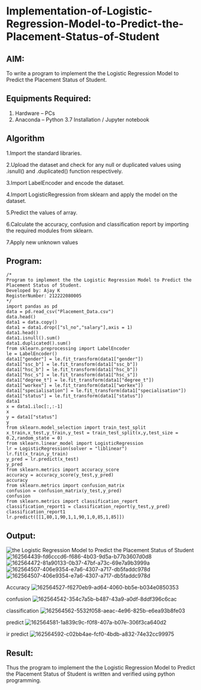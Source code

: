 # Implementation-of-Logistic-Regression-Model-to-Predict-the-Placement-Status-of-Student

## AIM:
To write a program to implement the the Logistic Regression Model to Predict the Placement Status of Student.

## Equipments Required:
1. Hardware – PCs
2. Anaconda – Python 3.7 Installation / Jupyter notebook

## Algorithm
1.Import the standard libraries.

2.Upload the dataset and check for any null or duplicated values using .isnull() and .duplicated() function respectively.

3.Import LabelEncoder and encode the dataset.

4.Import LogisticRegression from sklearn and apply the model on the dataset.

5.Predict the values of array.

6.Calculate the accuracy, confusion and classification report by importing the required modules from sklearn.

7.Apply new unknown values

## Program:
```
/*
Program to implement the the Logistic Regression Model to Predict the Placement Status of Student.
Developed by: Ajay K
RegisterNumber: 212222080005 
*/
import pandas as pd
data = pd.read_csv("Placement_Data.csv")
data.head()
data1 = data.copy()
data1 = data1.drop(["sl_no","salary"],axis = 1)
data1.head()
data1.isnull().sum()
data1.duplicated().sum()
from sklearn.preprocessing import LabelEncoder
le = LabelEncoder()
data1["gender"] = le.fit_transform(data1["gender"])
data1["ssc_b"] = le.fit_transform(data1["ssc_b"])
data1["hsc_b"] = le.fit_transform(data1["hsc_b"])
data1["hsc_s"] = le.fit_transform(data1["hsc_s"])
data1["degree_t"] = le.fit_transform(data1["degree_t"])
data1["workex"] = le.fit_transform(data1["workex"])
data1["specialisation"] = le.fit_transform(data1["specialisation"])
data1["status"] = le.fit_transform(data1["status"])
data1
x = data1.iloc[:,:-1]
x
y = data1["status"]
y
from sklearn.model_selection import train_test_split
x_train,x_test,y_train,y_test = train_test_split(x,y,test_size = 0.2,random_state = 0)
from sklearn.linear_model import LogisticRegression
lr = LogisticRegression(solver = "liblinear")
lr.fit(x_train,y_train)
y_pred = lr.predict(x_test)
y_pred
from sklearn.metrics import accuracy_score
accuracy = accuracy_score(y_test,y_pred)
accuracy
from sklearn.metrics import confusion_matrix
confusion = confusion_matrix(y_test,y_pred)
confusion
from sklearn.metrics import classification_report
classification_report1 = classification_report(y_test,y_pred)
classification_report1
lr.predict([[1,80,1,90,1,1,90,1,0,85,1,85]])
```

## Output:
![the Logistic Regression Model to Predict the Placement Status of Student](sam.png)
![162564439-fd6cccd6-f686-4b03-9d5a-b77b3607d0d8](https://github.com/Ajaydon420/Implementation-of-Logistic-Regression-Model-to-Predict-the-Placement-Status-of-Student/assets/161410969/5e95979c-386d-440c-8e46-75f138fb13bf)
![162564472-81a90133-0b37-47bf-a73c-69e7a9b3999a](https://github.com/Ajaydon420/Implementation-of-Logistic-Regression-Model-to-Predict-the-Placement-Status-of-Student/assets/161410969/883744b2-d7f6-41fb-871e-80b920e690d1)
![162564507-406e9354-e7a6-4307-a717-db5faddc978d](https://github.com/Ajaydon420/Implementation-of-Logistic-Regression-Model-to-Predict-the-Placement-Status-of-Student/assets/161410969/7f76e633-9a7a-440d-b465-fab254762a49)
![162564507-406e9354-e7a6-4307-a717-db5faddc978d](https://github.com/Ajaydon420/Implementation-of-Logistic-Regression-Model-to-Predict-the-Placement-Status-of-Student/assets/161410969/0f48d0bc-9a43-4ffd-9d30-39ba666923b5)

Accuracy
![162564527-f6270eb9-ad64-4060-bb5e-b034e0850353](https://github.com/Ajaydon420/Implementation-of-Logistic-Regression-Model-to-Predict-the-Placement-Status-of-Student/assets/161410969/ea395d28-9c2b-4c50-b5cb-e2b8b52f1b4e)

confusion
![162564542-354c7a5b-b487-43a9-a0df-8ddf396c6cac](https://github.com/Ajaydon420/Implementation-of-Logistic-Regression-Model-to-Predict-the-Placement-Status-of-Student/assets/161410969/3dd2cba5-f94d-4ade-b049-493d8d5f54f1)

classification
![162564562-5532f058-aeac-4e96-825b-e6ea93b8fe03](https://github.com/Ajaydon420/Implementation-of-Logistic-Regression-Model-to-Predict-the-Placement-Status-of-Student/assets/161410969/77d986c5-0ef9-40b8-a3e6-4183c2f62b51)

predict
![162564581-1a839c9c-f0f8-407a-b07e-306f3ca640d2](https://github.com/Ajaydon420/Implementation-of-Logistic-Regression-Model-to-Predict-the-Placement-Status-of-Student/assets/161410969/006f0dec-ce9f-471e-b604-b11dc0edb89c)

ir predict
![162564592-c02bb4ae-fcf0-4bdb-a832-74e32cc99975](https://github.com/Ajaydon420/Implementation-of-Logistic-Regression-Model-to-Predict-the-Placement-Status-of-Student/assets/161410969/1c9601e0-bf9b-4cde-ad4f-9b22396720f8)


## Result:
Thus the program to implement the the Logistic Regression Model to Predict the Placement Status of Student is written and verified using python programming.
